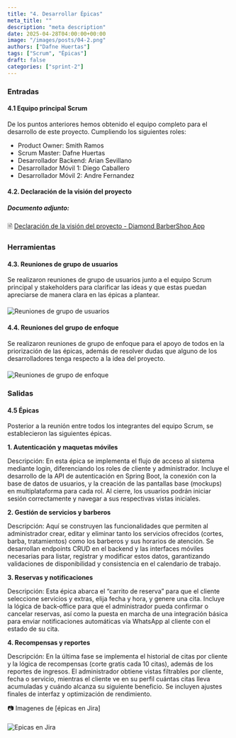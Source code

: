 ```yaml
---
title: "4. Desarrollar Épicas"
meta_title: ""
description: "meta description"
date: 2025-04-28T04:00:00+00:00
image: "/images/posts/04-2.png"
authors: ["Dafne Huertas"]
tags: ["Scrum", "Épicas"]
draft: false
categories: ["sprint-2"]
---
```

### Entradas

#### 4.1 Equipo principal Scrum

De los puntos anteriores hemos obtenido el equipo completo para el desarrollo de este proyecto. Cumpliendo los siguientes roles:

- Product Owner: Smith Ramos
- Scrum Master: Dafne Huertas
- Desarrollador Backend: Arian Sevillano
- Desarrollador Móvil 1: Diego Caballero
- Desarrollador Móvil 2: Andre Fernandez

#### 4.2. Declaración de la visión del proyecto

##### **Documento adjunto:**
 🗎 [Declaración de la visión del proyecto - Diamond BarberShop App](https://docs.google.com/document/d/10uRcqr6bJ-H-qqzbuojhRv3YDPEu_928QwsCWa_LyCU/edit?usp=sharing)

### Herramientas

#### 4.3. Reuniones de grupo de usuarios

Se realizaron reuniones de grupo de usuarios junto a el equipo Scrum principal y stakeholders para clarificar las ideas y que estas puedan apreciarse de manera clara en las épicas a plantear.
<img src="/images/sprint_2/reunion_mas_stakeholder.jpg" 
     alt="Reuniones de grupo de usuarios" 
     style="display: block; margin: 20px auto; max-width: 100%;" />

#### 4.4. Reuniones del grupo de enfoque

Se realizaron reuniones de grupo de enfoque para el apoyo de todos en la priorización de las épicas, además de resolver dudas que alguno de los desarrolladores tenga respecto a la idea del proyecto.
<img src="/images/sprint_2/scrum_team.jpg" 
     alt="Reuniones de grupo de enfoque" 
     style="display: block; margin: 20px auto; max-width: 100%;" />

### Salidas

#### 4.5 Épicas

Posterior a la reunión entre todos los integrantes del equipo Scrum, se establecieron las siguientes épicas.

**1. Autenticación y maquetas móviles**

Descripción: En esta épica se implementa el flujo de acceso al sistema mediante login, diferenciando los roles de cliente y administrador. Incluye el desarrollo de la API de autenticación en Spring Boot, la conexión con la base de datos de usuarios, y la creación de las pantallas base (mockups) en multiplataforma para cada rol. Al cierre, los usuarios podrán iniciar sesión correctamente y navegar a sus respectivas vistas iniciales.

**2. Gestión de servicios y barberos**

Descripción: Aquí se construyen las funcionalidades que permiten al administrador crear, editar y eliminar tanto los servicios ofrecidos (cortes, barba, tratamientos) como los barberos y sus horarios de atención. Se desarrollan endpoints CRUD en el backend y las interfaces móviles necesarias para listar, registrar y modificar estos datos, garantizando validaciones de disponibilidad y consistencia en el calendario de trabajo.

**3. Reservas y notificaciones**

Descripción: Esta épica abarca el “carrito de reserva” para que el cliente seleccione servicios y extras, elija fecha y hora, y genere una cita. Incluye la lógica de back‑office para que el administrador pueda confirmar o cancelar reservas, así como la puesta en marcha de una integración básica para enviar notificaciones automáticas vía WhatsApp al cliente con el estado de su cita.

**4. Recompensas y reportes**

Descripción: En la última fase se implementa el historial de citas por cliente y la lógica de recompensas (corte gratis cada 10 citas), además de los reportes de ingresos. El administrador obtiene vistas filtrables por cliente, fecha o servicio, mientras el cliente ve en su perfil cuántas citas lleva acumuladas y cuándo alcanza su siguiente beneficio. Se incluyen ajustes finales de interfaz y optimización de rendimiento.

 📷 Imagenes de [épicas en Jira]
 <img src="/images/sprint_2/epicas.png" 
     alt="Epicas en Jira" 
     style="display: block; margin: 20px auto; max-width: 100%;" />
     